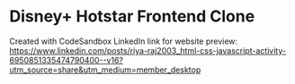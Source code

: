 # Disney+ Hotstar Frontend Clone
Created with CodeSandbox
LinkedIn link for website preview: https://www.linkedin.com/posts/riya-raj2003_html-css-javascript-activity-6950851335474790400--v16?utm_source=share&utm_medium=member_desktop
